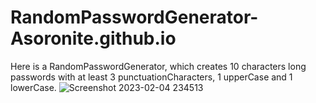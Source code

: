 # RandomPasswordGenerator-Asoronite.github.io
Here is a RandomPasswordGenerator, which creates 10 characters long passwords with at least 3 punctuationCharacters, 1 upperCase and 1 lowerCase.
![Screenshot 2023-02-04 234513](https://user-images.githubusercontent.com/118924223/216792836-7ab18c42-9400-424d-987e-23955b550b15.png)
